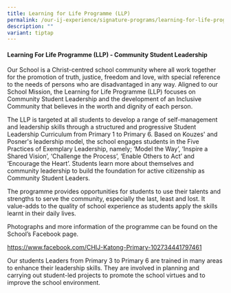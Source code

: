 ```yaml
---
title: Learning for Life Programme (LLP)
permalink: /our-ij-experience/signature-programs/learning-for-life-programme-llp/
description: ""
variant: tiptap
---
```

<h4>Learning For Life Programme (LLP) - Community Student Leadership</h4>
<p>Our School is a Christ-centred school community where all work together
for the promotion of truth, justice, freedom and love, with special reference
to the needs of persons who are disadvantaged in any way. Aligned to our
School Mission, the Learning for Life Programme (LLP) focuses on Community
Student Leadership and the development of an Inclusive Community that believes
in the worth and dignity of each person.</p>
<p>The LLP is targeted at all students to develop a range of self-management
and leadership skills through a structured and progressive Student Leadership
Curriculum from Primary 1 to Primary 6. Based on Kouzes' and Posner's leadership
model, the school engages students in the Five Practices of Exemplary Leadership,
namely; ‘Model the Way’, ‘Inspire a Shared Vision’, ‘Challenge the Process’,
‘Enable Others to Act’ and ‘Encourage the Heart’. Students learn more about
themselves and community leadership to build the foundation for active
citizenship as Community Student Leaders.</p>
<p>The programme provides opportunities for students to use their talents
and strengths to serve the community, especially the last, least and lost.
It value-adds to the quality of school experience as students apply the
skills learnt in their daily lives.</p>
<p>Photographs and more information of the programme can be found on the
School’s Facebook page.</p>
<p><a href="https://www.facebook.com/CHIJ-Katong-Primary-102734441797461" rel="noopener noreferrer nofollow" target="_blank">https://www.facebook.com/CHIJ-Katong-Primary-102734441797461</a>
</p>
<p>Our students Leaders from Primary 3 to Primary 6 are trained in many areas
to enhance their leadership skills. They are involved in planning and carrying
out student-led projects to promote the school virtues and to improve the
school environment.</p>